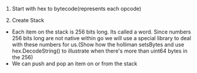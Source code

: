 1. Start with hex to bytecode(represents each opcode)

2. Create Stack
- Each item on the stack is 256 bits long. Its called a word. Since numbers 256 bits long are not native within go we will use a special library to deal with these numbers for us.(Show how the holliman setsBytes and use hex.DecodeString() to illustrate when there's more than uint64 bytes in the 256)
- We can push and pop an item on or from the stack